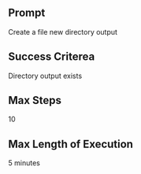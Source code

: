 ## Prompt
Create a file new directory output

## Success Criterea
Directory output exists 

## Max Steps
10

## Max Length of Execution
5 minutes